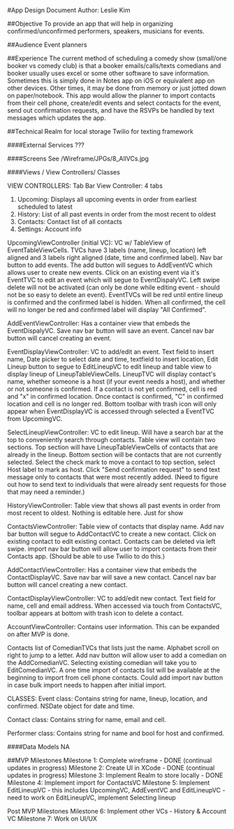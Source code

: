 #App Design Document
Author: Leslie Kim

##Objective
To provide an app that will help in organizing confirmed/unconfirmed
performers, speakers, musicians for events.

##Audience
Event planners

##Experience
The current method of scheduling a comedy show (small/one booker vs comedy
club) is that a booker emails/calls/texts comedians and booker usually uses
excel or some other software to save information. Sometimes this is simply
done in Notes app on iOS or equivalent app on other devices. Other times, it
may be done from memory or just jotted down on paper/notebook. This app would
allow the planner to import contacts from their cell phone, create/edit
events and select contacts for the event, send out confirmation requests, and
have the RSVPs be handled by text messages which updates the app.

##Technical
Realm for local storage
Twilio for texting framework

####External Services
???

####Screens
See /Wireframe/JPGs/8_AllVCs.jpg

####Views / View Controllers/ Classes

VIEW CONTROLLERS:
Tab Bar View Controller: 4 tabs
1) Upcoming: Displays all upcoming events in order from earliest scheduled to
   latest
2) History: List of all past events in order from the most recent to oldest
3) Contacts: Contact list of all contacts
4) Settings: Account info

UpcomingViewController (initial VC): VC w/ TableView of EventTableViewCells.
TVCs have 3 labels (name, lineup, location) left aligned and 3 labels right
aligned (date, time and confirmed label). Nav bar button to add events. The add
button will segues to AddEventVC which allows user to create new events. Click
on an existing event via it's EventTVC to edit an event which will segue to
EventDispalyVC. Left swipe delete will not be activated (can only be done while
editing event - should not be so easy to delete an event). EventTVCs will be red
until entire lineup is confirmed and the confirmed label is hidden. When all
confirmed, the cell will no longer be red and confirmed label will display "All
Confirmed".

AddEventViewController: Has a container view that embeds the EventDispalyVC.
Save nav bar button will save an event. Cancel nav bar button will cancel
creating an event.

EventDisplayViewController: VC to add/edit an event. Text field to insert name,
Date picker to select date and time, textfield to insert location, Edit Lineup
button to segue to EditLineupVC to edit lineup and table view to display
lineup of LineupTableViewCells. LineupTVC will display contact's name, whether
someone is a host (if your event needs a host), and whether or not someone is
confirmed. If a contact is not yet confirmed, cell is red and "x" in confirmed
location. Once contact is confirmed, "C" in confirmed location and cell is no
longer red. Bottom toolbar with trash icon will only appear when EventDisplayVC
is accessed through selected a EventTVC from UpcomingVC.

SelectLineupViewController: VC to edit lineup. Will have a search bar at the
top to conveniently search through contacts. Table view will contain two
sections. Top section will have LineupTableViewCells of contacts that are
already in the lineup. Bottom section will be contacts that are not currently
selected. Select the check mark to move a contact to top section, select Host
label to mark as host. Click "Send confirmation request" to send text message
only to contacts that were most recently added. (Need to figure out how to send
text to individuals that were already sent requests for those that may need a
reminder.)

HistoryViewController: Table view that shows all past events in order from most
recent to oldest. Nothing is editable here. Just for show

ContactsViewController: Table view of contacts that display name. Add nav bar
button will segue to AddContactVC to create a new contact. Click on existing
contact to edit existing contact. Contacts can be deleted via left swipe. import
nav bar button will allow user to import contacts from their Contacts app.
(Should be able to use Twilio to do this.)

AddContactViewController: Has a container view that embeds the ContactDisplayVC.
Save nav bar will save a new contact. Cancel nav bar button will cancel creating
a new contact.

ContactDisplayViewController: VC to add/edit new contact. Text field for name,
cell and email address. When accessed via touch from ContactsVC, toolbar appears
at bottom with trash icon to delete a contact.

AccountViewController: Contains user information. This can be expanded on after
MVP is done.

Contacts list of ComedianTVCs that lists just the name. Alphabet
scroll on right to jump to a letter. Add nav button will allow user to add a
comedian on the AddComedianVC. Selecting existing comedian will take you to
EditComedianVC. A one time import of contacts list will be available at the
beginning to import from cell phone contacts. Could add import nav button in
case bulk import needs to happen after initial import.

CLASSES:
Event class: Contains string for name, lineup, location, and confirmed. NSDate
             object for date and time.

Contact class: Contains string for name, email and cell.

Performer class: Contains string for name and bool for host and confirmed.

####Data Models
NA

##MVP Milestones
Milestone 1: Complete wireframe - DONE (continual updates in progress)
Milestone 2: Create UI in XCode - DONE (continual updates in progress)
Milestone 3: Implement Realm to store locally - DONE
Milestone 4: Implement import for ContactsVC
Milestone 5: Implement EditLineupVC - this includes UpcomingVC, AddEventVC and
             EditLineupVC - need to work on EditLineupVC, implement Selecting
             lineup

Post MVP Milestones
Milestone 6: Implement other VCs - History & Account VC
Milestone 7: Work on UI/UX
